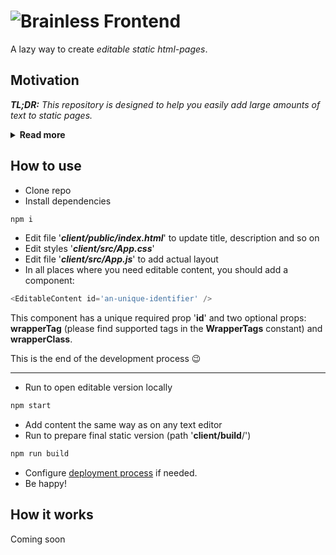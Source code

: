# ![Brainless Frontend](https://user-images.githubusercontent.com/3176886/177050807-687a6a90-f2a3-4a40-b09f-b10836a55d5a.png)
A lazy way to create *editable static html-pages*.

## Motivation
_**TL;DR:** This repository is designed to help you easily add large amounts of text to static pages._

<details>
<summary><strong>Read more</strong></summary>
There can be many reasons why you need a simple html-page with lots of text.

Let's say you have a popular Telegram channel. From time to time, users ask you the same questions and you are forced to answer them every time. Again and again.

A good reason to create a simple FAQ page, place it on free hosting and fix the link to this page in the header of the Telegram channel. Perhaps this will help a little to keep the mood in good condition. However, adding a large amount of text to a html-page is quite tedious.

Now you have two annoying issues.

To create static pages, of course, you can use popular solutions such as [Gatsby](https://www.gatsbyjs.com/) or [NextJS](https://nextjs.org/). But these solutions seem a bit overkill for such a simple task.

With this repository, you can create _simple editable html-pages_ with less headache.
</details>

## How to use
- Clone repo
- Install dependencies
```sh
npm i
```
- Edit file '**_client/public/index.html_**' to update title, description and so on
- Edit styles '**_client/src/App.css_**'
- Edit file '**_client/src/App.js_**' to add actual layout
- In all places where you need editable content, you should add a component:
```js
<EditableContent id='an-unique-identifier' />
```

This component has a unique required prop '**id**' and two optional props: **wrapperTag** (please find supported tags in the **WrapperTags** constant) and **wrapperClass**.

This is the end of the development process :wink:

---

- Run to open editable version locally
```sh
npm start
```
- Add content the same way as on any text editor
- Run to prepare final static version (path '**client/build**/')
```sh
npm run build
```
- Configure [deployment process](client/README.md) if needed.
- Be happy!

## How it works
Coming soon
